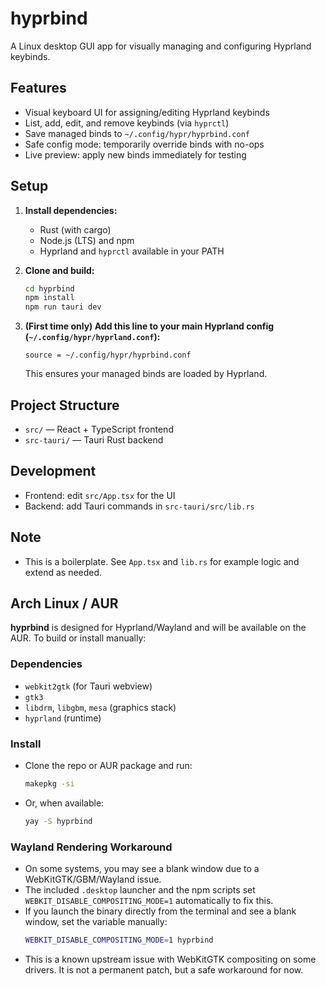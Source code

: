# hyprbind

A Linux desktop GUI app for visually managing and configuring Hyprland keybinds.

## Features
- Visual keyboard UI for assigning/editing Hyprland keybinds
- List, add, edit, and remove keybinds (via `hyprctl`)
- Save managed binds to `~/.config/hypr/hyprbind.conf`
- Safe config mode: temporarily override binds with no-ops
- Live preview: apply new binds immediately for testing

## Setup

1. **Install dependencies:**
   - Rust (with cargo)
   - Node.js (LTS) and npm
   - Hyprland and `hyprctl` available in your PATH

2. **Clone and build:**
   ```sh
   cd hyprbind
   npm install
   npm run tauri dev
   ```

3. **(First time only) Add this line to your main Hyprland config (`~/.config/hypr/hyprland.conf`):**
   ```
   source = ~/.config/hypr/hyprbind.conf
   ```
   This ensures your managed binds are loaded by Hyprland.

## Project Structure
- `src/` — React + TypeScript frontend
- `src-tauri/` — Tauri Rust backend

## Development
- Frontend: edit `src/App.tsx` for the UI
- Backend: add Tauri commands in `src-tauri/src/lib.rs`

## Note
- This is a boilerplate. See `App.tsx` and `lib.rs` for example logic and extend as needed.

## Arch Linux / AUR

**hyprbind** is designed for Hyprland/Wayland and will be available on the AUR. To build or install manually:

### Dependencies
- `webkit2gtk` (for Tauri webview)
- `gtk3`
- `libdrm`, `libgbm`, `mesa` (graphics stack)
- `hyprland` (runtime)

### Install
- Clone the repo or AUR package and run:
  ```sh
  makepkg -si
  ```
- Or, when available:
  ```sh
  yay -S hyprbind
  ```

### Wayland Rendering Workaround
- On some systems, you may see a blank window due to a WebKitGTK/GBM/Wayland issue.
- The included `.desktop` launcher and the npm scripts set `WEBKIT_DISABLE_COMPOSITING_MODE=1` automatically to fix this.
- If you launch the binary directly from the terminal and see a blank window, set the variable manually:
  ```sh
  WEBKIT_DISABLE_COMPOSITING_MODE=1 hyprbind
  ```
- This is a known upstream issue with WebKitGTK compositing on some drivers. It is not a permanent patch, but a safe workaround for now.
